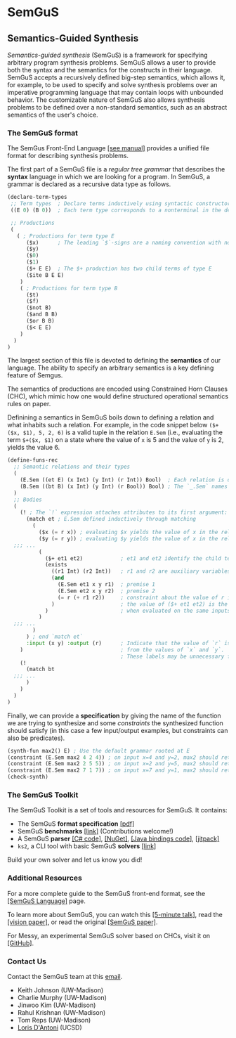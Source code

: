 
# SemGuS

## Semantics-Guided Synthesis

*Semantics-guided synthesis* (SemGuS) is a framework for specifying arbitrary program synthesis problems. SemGuS allows a user to provide both the syntax and the semantics for the constructs in their language. SemGuS accepts a recursively defined big-step semantics, which allows it, for example, to be used to specify and solve synthesis problems over an imperative programming language that may contain loops with unbounded behavior. The customizable nature of SemGuS also allows synthesis problems to be defined over a non-standard semantics, such as an abstract semantics of the user's choice.

### The SemGuS format

The SemGus Front-End Language [[see manual]](res/semgus-lang.pdf) provides a unified file format for describing synthesis problems.

The first part of a SemGuS file is a *regular tree grammar* that describes the **syntax** language in which we are looking for a program.
In SemGuS, a grammar is declared as a recursive data type as follows.

```lisp
(declare-term-types  
 ;; Term types  ; Declare terms inductively using syntactic constructors
 ((E 0) (B 0))  ; Each term type corresponds to a nonterminal in the default grammar

 ;; Productions
 (
   ( ; Productions for term type E
      ($x)      ; The leading `$`-signs are a naming convention with no special significance.
      ($y) 
      ($0)
      ($1)
      ($+ E E)  ; The $+ production has two child terms of type E
      ($ite B E E)
    )
    ( ; Productions for term type B
      ($t) 
      ($f)
      ($not B)
      ($and B B)
      ($or B B)
      ($< E E)
    )
  )
)
```

The largest section of this file is devoted to defining the **semantics** of our language. The ability to specify an arbitrary semantics is a key defining feature of Semgus.

The semantics of productions are encoded using Constrained Horn Clauses (CHC), which mimic how one would define structured operational semantics rules on paper.

Definining a semantics in SemGuS boils down to defining a relation and what inhabits such a relation.
For example, in the code snippet below `($+($x, $1), 5, 2, 6)` is a valid tuple in the relation `E.Sem` (i.e., evaluating the term `$+($x, $1)` on a state where the value of `x` is 5 and the value of `y` is 2, yields the value 6.

```lisp
(define-funs-rec
  ;; Semantic relations and their types
  (
    (E.Sem ((et E) (x Int) (y Int) (r Int)) Bool)  ; Each relation is declared as a function Sem : (members) -> Bool
    (B.Sem ((bt B) (x Int) (y Int) (r Bool)) Bool) ; The `_.Sem` names are a naming convention with no special significance.
  )
  ;; Bodies
  (
    (! ; The `!` expression attaches attributes to its first argument: in this case, the `:in` and `:out` labels below
      (match et ; E.Sem defined inductively through matching
        (
          ($x (= r x)) ; evaluating $x yields the value of x in the relation
          ($y (= r y)) ; evaluating $y yields the value of x in the relation
  ;;; ...
          (
            ($+ et1 et2)            ; et1 and et2 identify the child terms
            (exists
              ((r1 Int) (r2 Int))   ; r1 and r2 are auxiliary variables
              (and
                (E.Sem et1 x y r1)  ; premise 1
                (E.Sem et2 x y r2)  ; premise 2
                (= r (+ r1 r2))     ; constraint about the value of r in the consequence
              )                     ; the value of ($+ et1 et2) is the value of et1 plus the et2
            )                       ; when evaluated on the same inputs x and y
          )
  ;;; ...
        )
      ) ; end `match et`
      :input (x y) :output (r)      ; Indicate that the value of `r` is intended to be determined
    )                               ; from the values of `x` and `y`.
                                    ; These labels may be unnecessary for some solvers.
    (!
      (match bt
  ;;; ...
      )
    )
  )
)
```

Finally, we can provide a **specification** by giving the name of the function we are trying to synthesize and some *constraints* the synthesized function should satisfy (in this case a few input/output examples, but constraints can also be predicates). 

```lisp
(synth-fun max2() E) ; Use the default grammar rooted at E
(constraint (E.Sem max2 4 2 4)) ; on input x=4 and y=2, max2 should return 4
(constraint (E.Sem max2 2 5 5)) ; on input x=2 and y=5, max2 should return 5
(constraint (E.Sem max2 7 1 7)) ; on input x=7 and y=1, max2 should return 7
(check-synth)
```

### The SemGuS Toolkit

The SemGuS Toolkit is a set of tools and resources for SemGuS. It contains:
- The SemGuS **format specification** [[pdf]](res/semgus-lang.pdf)
- SemGuS **benchmarks** [[link]](https://github.com/SemGuS-git/Semgus-Benchmarks) (Contributions welcome!)
- A SemGuS **parser** [[C# code]](https://github.com/SemGuS-git/Semgus-Parser), [[NuGet]](https://www.nuget.org/packages/Semgus.Parser), [[Java bindings code]](https://github.com/SemGuS-git/Semgus-Java), [[jitpack]](https://jitpack.io/#SemGuS-git/Semgus-Java)
- `ks2`, a CLI tool with basic SemGuS **solvers** [[link]](https://github.com/kjcjohnson/ks2-mono)

Build your own solver and let us know you did!

### Additional Resources

For a more complete guide to the SemGuS front-end format, see the [[SemGuS Language]](/language) page.

To learn more about SemGuS, you can watch this [[5-minute talk]](talks), read the [[vision paper]](https://cseweb.ucsd.edu/~ldantoni/papers/cav21-keynote.pdf), or read the original [[SemGuS paper]](https://cseweb.ucsd.edu/~ldantoni/papers/popl21.pdf).

For Messy, an experimental SemGuS solver based on CHCs, visit it on [[GitHub]](https://github.com/SemGuS-git/Semgus-Messy).

### Contact Us 
Contact the SemGuS team at this [email](mailto:semgus@office365.wisc.edu).

- Keith Johnson (UW-Madison)
- Charlie Murphy (UW-Madison)
- Jinwoo Kim (UW-Madison)
- Rahul Krishnan (UW-Madison)
- Tom Reps (UW-Madison)
- [Loris D'Antoni](https://cseweb.ucsd.edu/~ldantoni/) (UCSD)

